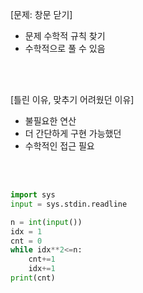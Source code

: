 [문제: 창문 닫기]
- 문제 수학적 규칙 찾기
- 수학적으로 풀 수 있음

<br>
<br>

[틀린 이유, 맞추기 어려웠던 이유]
- 불필요한 연산
- 더 간단하게 구현 가능했던
- 수학적인 접근 필요

<br>
<br>

```py
import sys
input = sys.stdin.readline

n = int(input())
idx = 1
cnt = 0
while idx**2<=n:
    cnt+=1
    idx+=1
print(cnt)
```
